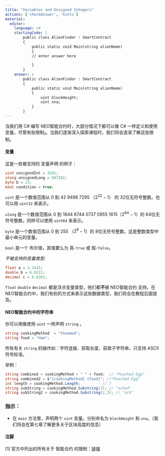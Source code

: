 ```yaml
---
title: "Variables and Unsigned Integers"
actions: ['checkAnswer', 'hints']
material: 
  editor:
    language: c#
    startingCode: |
        public class AlienFinder : SmartContract
        {
            public static void Main(string alienName)
            {
            // enter answer here
            
            }
        }
    answer: > 
        public class AlienFinder : SmartContract
        {
            public static void Main(string alienName)
            {
                uint blockHeight;
                uint xna; 
            }
        }
---
```



当我们用 C# 编写 NEO智能合约时，大部分情况下都可以像 C# 一样定义和使用变量。尽管有些限制[<sub>1</sub>](#1)。当我们逐渐深入探索课程时，我们将会逐渐了解这些限制。

#### 变量

这是一些被支持的 变量声明 的例子：

```c#
uint unsignedInt = 3281;
ulong unsignedLong = 847282; 
byte b = 23; 
bool condition = true; 
```

`uint` 是一个数值范围从 0 到 42 9496 7295 （$2^{32}-1$） 的 32位无符号整数。也可以用 `uint32` 来表示。

`ulong` 是一个数值范围从 0 到 1844 6744 0737 0955 1615（$2^{64}-1$）的 64位无符号整数。同样可以使用 `uint64` 来表示。

`byte` 是一个数值范围从 0 到 255 （$2^{8}-1$）的 8位无符号整数。这是整数类型中最小单元的变量。

`bool` 是一个 布尔值，其值要么为 真-`true` 或 假-`false`。

*不被支持的变量类型*: 

```c#
float a = 3.1415;
double b = 6.0221;
decimal c = 6.6261; 
```
`float` `double` `decimal` 都是浮点变量类型，他们都**不**被 NEO智能合约 支持。在 NEO智能合约中，我们有别的方式来表示这些数据类型，我们将会在教程后面提及。

#### NEO智能合约中的字符串

你可以用像使用 `uint` 一样声明 `string` 。

```c#
string cookingMethod  = "Steamed"; 
string food = "Ham"; 
```

所有有关 `string` 的操作如：字符连接、获取长度、获取子字符串，只支持 ASCII 符号标准。

举例：

```c#
string combined = cookingMethod + " " + food;  // "Poached Egg"
string combined2 = $"{cookingMethod} {food}"; //"Poached Egg"
int length = cookingMethod.Length;          // 7
string subString = cookingMethod.Substring(2); // "ached"
string subString2 = cookingMethod.Substring(2,3); // "ach"
```

### 指示：

- 在 `main` 方法里，声明两个 `uint` 变量。分别命名为 `blockHeight` 和 `xna`。（我们将会在第七章了解更多关于区块高度的信息）

#### 注脚

<a class="anchor" id="1"></a>
[1] 官方中列出的所有关于 智能合约 的限制：[链接](https://docs.neo.org/docs/en-us/sc/write/limitation.html)